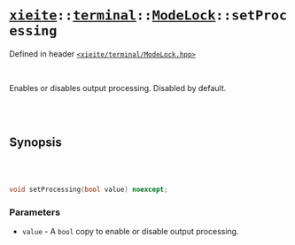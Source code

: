 # [`xieite`](../../../README.md)`::`[`terminal`](../../../docs/terminal.md)`::`[`ModeLock`](../../../docs/terminal/ModeLock.md)`::setProcessing`
Defined in header [`<xieite/terminal/ModeLock.hpp>`](../../../include/xieite/terminal/ModeLock.hpp)

<br/>

Enables or disables output processing. Disabled by default.

<br/><br/>

## Synopsis

<br/><br/>

```cpp
void setProcessing(bool value) noexcept;
```
### Parameters
- `value` - A `bool` copy to enable or disable output processing.
